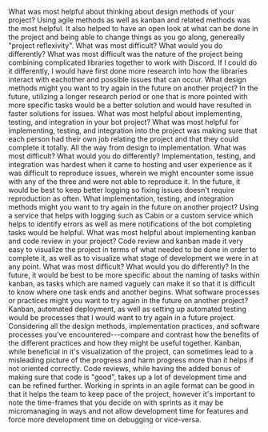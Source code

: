 What was most helpful about thinking about design methods of your project?
Using agile methods as well as kanban and related methods was the most helpful. It also helped to have an open look at what can be done in the project and being able to change things as you go along, genereally "project reflexivity".
What was most difficult? What would you do differently?
What was most difficult was the nature of the project being combining complicated libraries together to work with Discord. If I could do it differently, I would have first done more research into how the libraries interact with eachother and possible issues that can occur.
What design methods might you want to try again in the future on another project?
In the future, utilizing a longer research period or one that is more pointed with more specific tasks would be a better solution and would have resulted in faster solutions for issues.
What was most helpful about implementing, testing, and integration in your bot project?
What was most helpful for implementing, testing, and integration into the project was making sure that each person had their own job relating the project and that they could complete it totally. All the way from design to implementation.
What was most difficult? What would you do differently?
Implementation, testing, and integration was hardest when it came to hosting and user experience as it was difficult to reproduce issues, wherein we might encounter some issue with any of the three and were not able to reproduce it. In the future, it would be best to keep better logging so fixing issues doesn't require reproduction as often.
What implementation, testing, and integration methods might you want to try again in the future on another project?
Using a service that helps with logging such as Cabin or a custom service which helps to identify errors as well as mere notifications of the bot completing tasks would be helpful.
What was most helpful about implementing kanban and code review in your project?
Code review and kanban made it very easy to visualize the project in terms of what needed to be done in order to complete it, as well as to visualize what stage of development we were in at any point.
What was most difficult? What would you do differently?
In the future, it would be best to be more specific about the naming of tasks within kanban, as tasks which are named vaguely can make it so that it is difficult to know where one task ends and another begins.
What software processes or practices might you want to try again in the future on another project?
Kanban, automated deployment, as well as setting up automated  testing would be processes that I would want to try again in a future project.
Considering all the design methods, implementation practices, and software processes you've encountered---compare and contrast how the benefits of the different practices and how they might be useful together.
Kanban, while beneficial in it's visualization of the project, can sometimes lead to a misleading picture of the progress and harm progress more than it helps if not oriented correctly. Code reviews, while having the added bonus of making sure that code is "good", takes up a lot of development time and can be refined further. Working in sprints in an agile format can be good in that it helps the team to keep pace of the project, however it's important to note the time-frames that you decide on with sprints as it may be micromanaging in ways and not allow development time for features and force more development time on debugging or vice-versa.

